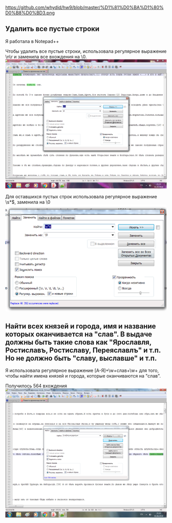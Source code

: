 https://github.com/whydid/hw9/blob/master/%D1%81%D0%BA%D1%80%D0%B8%D0%BD3.png
## Удалить все пустые строки

Я работала в Notepad++

Чтобы удалить все пустые строки, использовала регулярное выражение \n\r и заменила все вхождения на \0.
![](https://github.com/whydid/hw9/blob/master/%D1%81%D0%BA%D1%80%D0%B8%D0%BD1..png)

Для оставшихся пустых строк использовала регулярное выражение \s*$, заменила на \0
![](https://github.com/whydid/hw9/blob/master/%D1%81%D0%BA%D1%80%D0%B8%D0%BD2..png)

## Найти всех князей и города, имя и название которых оканчивается на "слав". В выдаче должны быть такие слова как "Ярославля, Ростиславъ, Ростиславу, Переяславлъ" и т.п. Но не должно быть "славу, выславше" и т.п. 

Я использовала регулярное выражение [А-Я]+\w+слав+\w+ для того, чтобы найти имена князей и города, которые оканчиваются на "слав". 

Получилось 564 вхождения
![](https://github.com/whydid/hw9/blob/master/%D1%81%D0%BA%D1%80%D0%B8%D0%BD3.png)
